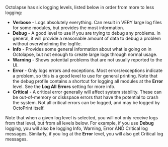 Octolapse has six logging levels, listed below in order from more to less logging:

* **Verbose** - Logs absolutely everything.  Can result in VERY large log files for some modules, but provides the most information.
* **Debug** - A good level to use if you are trying to debug any problems.  In general, it will provide a reasonable amount of data to debug a problem without overwhelming the logfile.
* **Info** - Provides some general information about what is going on in Octolapse, but not enough to create large logs through normal usage.
* **Warning** - Shows potential problems that are not usually reported to the UI.
* **Error** - Only logs errors and exceptions.  Most errors/exceptions indicate a problem, so this is a good level to use for general printing.  Note that the debug profile contains a shortcut for logging all modules at the **Error** level.  See the **Log All Errors** setting for more info.
* **Critical** - A critical error generally will affect system stability.  These can be out-of-memory or diskspace errors that have the potential to crash the system.  Not all critical errors can be logged, and may be logged by OctoPrint itself.

Note that when a given log level is selected, you will not only receive logs from that level, but from all levels below.  For example, if you use **Debug** logging, you will also be logging Info, Warning, Error AND Critical log messages.  Similarly, if you log at the **Error** level, you will also get Critical log messages.
